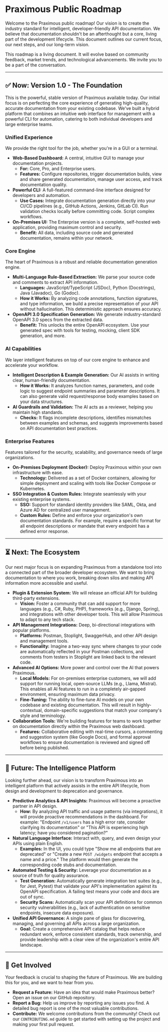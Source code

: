 # Praximous Public Roadmap

Welcome to the Praximous public roadmap! Our vision is to create the industry standard for intelligent, developer-friendly API documentation. We believe that documentation shouldn't be an afterthought but a core, living part of the development lifecycle. This document outlines our current focus, our next steps, and our long-term vision.

This roadmap is a living document. It will evolve based on community feedback, market trends, and technological advancements. We invite you to be a part of the conversation.

---

## ✅ Now: Version 1.0 - The Foundation

This is the powerful, stable version of Praximous available today. Our initial focus is on perfecting the core experience of generating high-quality, accurate documentation from your existing codebase. We've built a hybrid platform that combines an intuitive web interface for management with a powerful CLI for automation, catering to both individual developers and large enterprise teams.

### Unified Experience

We provide the right tool for the job, whether you're in a GUI or a terminal.

* **Web-Based Dashboard:** A central, intuitive GUI to manage your documentation projects.
  * **For:** Core, Pro, and Enterprise users.
  * **Features:** Configure repositories, trigger documentation builds, view and share generated documentation, manage user access, and track documentation quality.
* **Powerful CLI:** A full-featured command-line interface designed for developers and automation.
  * **Use Cases:** Integrate documentation generation directly into your CI/CD pipelines (e.g., GitHub Actions, Jenkins, GitLab CI). Run validation checks locally before committing code. Script complex workflows.
* **On-Premises UI:** The Enterprise version is a complete, self-hosted web application, providing maximum control and security.
  * **Benefit:** All data, including source code and generated documentation, remains within your network.

### Core Engine

The heart of Praximous is a robust and reliable documentation generation engine.

* **Multi-Language Rule-Based Extraction:** We parse your source code and comments to extract API information.
  * **Languages:** JavaScript/TypeScript (JSDoc), Python (Docstrings), Java (Javadoc), Go (Godoc).
  * **How it Works:** By analyzing code annotations, function signatures, and type information, we build a precise representation of your API without hallucination. This deterministic approach ensures accuracy.
* **OpenAPI 3.0 Specification Generation:** We generate industry-standard OpenAPI 3.0 specs from the extracted data.
  * **Benefit:** This unlocks the entire OpenAPI ecosystem. Use your generated spec with tools for testing, mocking, client SDK generation, and more.

### AI Capabilities

We layer intelligent features on top of our core engine to enhance and accelerate your workflow.

* **Intelligent Description & Example Generation:** Our AI assists in writing clear, human-friendly documentation.
  * **How it Works:** It analyzes function names, parameters, and code logic to suggest endpoint summaries and parameter descriptions. It can also generate valid request/response body examples based on your data structures.
* **AI Guardrails and Validation:** The AI acts as a reviewer, helping you maintain high standards.
  * **Checks:** It flags incomplete descriptions, identifies mismatches between examples and schemas, and suggests improvements based on API documentation best practices.

### Enterprise Features

Features tailored for the security, scalability, and governance needs of large organizations.

* **On-Premises Deployment (Docker):** Deploy Praximous within your own infrastructure with ease.
  * **Technology:** Delivered as a set of Docker containers, allowing for simple deployment and scaling with tools like Docker Compose or Kubernetes.
* **SSO Integration & Custom Rules:** Integrate seamlessly with your existing enterprise systems.
  * **SSO:** Support for standard identity providers like SAML, Okta, and Azure AD for centralized user management.
  * **Custom Rules:** Define and enforce your organization's own documentation standards. For example, require a specific format for all endpoint descriptions or mandate that every endpoint has a defined error response.

---

## ⏳ Next: The Ecosystem

Our next major focus is on expanding Praximous from a standalone tool into a connected part of the broader developer ecosystem. We want to bring documentation to where you work, breaking down silos and making API information more accessible and useful.

* **Plugin & Extension System:** We will release an official API for building third-party extensions.
  * **Vision:** Foster a community that can add support for more languages (e.g., C#, Ruby, PHP), frameworks (e.g., Django, Spring), and integrations with other developer tools. This will allow Praximous to adapt to any tech stack.
* **API Management Integrations:** Deep, bi-directional integrations with popular platforms.
  * **Platforms:** Postman, Stoplight, SwaggerHub, and other API design and management tools.
  * **Functionality:** Imagine a two-way sync where changes to your code are automatically reflected in your Postman collections, and comments from testers in Stoplight are linked back to the relevant code.
* **Advanced AI Options:** More power and control over the AI that powers Praximous.
  * **Local Models:** For on-premises enterprise customers, we will add support for running local, open-source LLMs (e.g., Llama, Mistral). This enables all AI features to run in a completely air-gapped environment, ensuring maximum data privacy.
  * **Fine-Tuning:** The ability to fine-tune AI models on your own codebase and existing documentation. This will result in highly-contextual, domain-specific suggestions that match your company's style and terminology.
* **Collaboration Tools:** We're building features for teams to work together on documentation directly within the Praximous web dashboard.
  * **Features:** Collaborative editing with real-time cursors, a commenting and suggestion system (like Google Docs), and formal approval workflows to ensure documentation is reviewed and signed off before being published.

---

## 🔭 Future: The Intelligence Platform

Looking further ahead, our vision is to transform Praximous into an intelligent platform that actively assists in the entire API lifecycle, from design and development to deprecation and governance.

* **Predictive Analytics & API Insights:** Praximous will become a proactive partner in API design.
  * **How:** By analyzing API traffic and usage patterns (via integrations), it will provide proactive recommendations in the dashboard. For example: "Endpoint `/v1/users` has a high error rate, consider clarifying its documentation" or "This API is experiencing high latency; have you considered pagination?"
* **Natural Language Interface:** Interact with, query, and even design your APIs using plain English.
  * **Examples:** In the UI, you could type "Show me all endpoints that are deprecated" or "Create a new `POST /widgets` endpoint that accepts a name and a price." The platform would then generate the corresponding code stubs and documentation.
* **Automated Testing & Security:** Leverage your documentation as a source of truth for quality assurance.
  * **Test Generation:** Automatically generate integration test suites (e.g., for Jest, Pytest) that validate your API's implementation against its OpenAPI specification. A failing test means your code and docs are out of sync.
  * **Security Scans:** Automatically scan your API definitions for common security vulnerabilities (e.g., lack of authentication on sensitive endpoints, insecure data exposure).
* **Unified API Governance:** A single pane of glass for discovering, managing, and governing all APIs across a large organization.
  * **Goal:** Create a comprehensive API catalog that helps reduce redundant work, enforce consistent standards, track ownership, and provide leadership with a clear view of the organization's entire API landscape.

---

## 🙌 Get Involved

Your feedback is crucial to shaping the future of Praximous. We are building this for you, and we want to hear from you.

* **Request a Feature:** Have an idea that would make Praximous better? Open an issue on our GitHub repository.
* **Report a Bug:** Help us improve by reporting any issues you find. A detailed bug report is one of the most valuable contributions.
* **Contribute:** We welcome contributions from the community! Check out our `CONTRIBUTING.md` guide to get started with setting up the project and making your first pull request.
